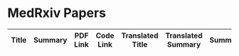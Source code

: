 # MedRxiv Papers

| Title | Summary | PDF Link | Code Link | Translated Title | Translated Summary | Summary |
|-------|---------|----------|-----------|------------------|--------------------|---------|
